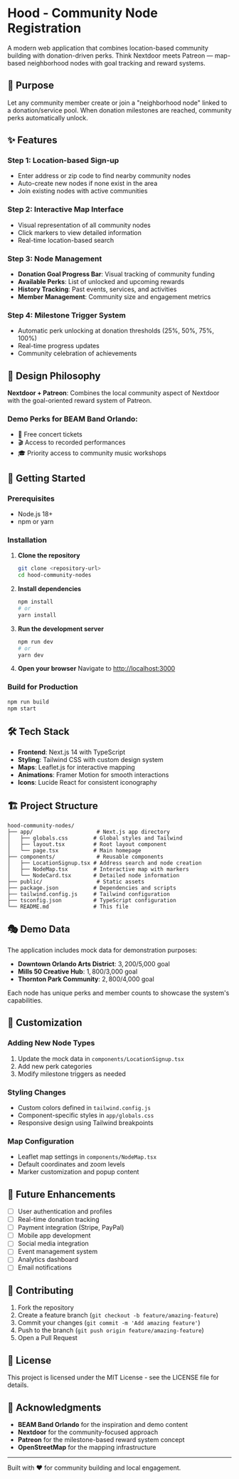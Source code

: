 # Hood - Community Node Registration

A modern web application that combines location-based community building with donation-driven perks. Think Nextdoor meets Patreon — map-based neighborhood nodes with goal tracking and reward systems.

## 🎯 Purpose

Let any community member create or join a "neighborhood node" linked to a donation/service pool. When donation milestones are reached, community perks automatically unlock.

## ✨ Features

### Step 1: Location-based Sign-up
- Enter address or zip code to find nearby community nodes
- Auto-create new nodes if none exist in the area
- Join existing nodes with active communities

### Step 2: Interactive Map Interface
- Visual representation of all community nodes
- Click markers to view detailed information
- Real-time location-based search

### Step 3: Node Management
- **Donation Goal Progress Bar**: Visual tracking of community funding
- **Available Perks**: List of unlocked and upcoming rewards
- **History Tracking**: Past events, services, and activities
- **Member Management**: Community size and engagement metrics

### Step 4: Milestone Trigger System
- Automatic perk unlocking at donation thresholds (25%, 50%, 75%, 100%)
- Real-time progress updates
- Community celebration of achievements

## 🎨 Design Philosophy

**Nextdoor + Patreon**: Combines the local community aspect of Nextdoor with the goal-oriented reward system of Patreon.

### Demo Perks for BEAM Band Orlando:
- 🎵 Free concert tickets
- 🎬 Access to recorded performances  
- 🎓 Priority access to community music workshops

## 🚀 Getting Started

### Prerequisites
- Node.js 18+ 
- npm or yarn

### Installation

1. **Clone the repository**
   ```bash
   git clone <repository-url>
   cd hood-community-nodes
   ```

2. **Install dependencies**
   ```bash
   npm install
   # or
   yarn install
   ```

3. **Run the development server**
   ```bash
   npm run dev
   # or
   yarn dev
   ```

4. **Open your browser**
   Navigate to [http://localhost:3000](http://localhost:3000)

### Build for Production

```bash
npm run build
npm start
```

## 🛠️ Tech Stack

- **Frontend**: Next.js 14 with TypeScript
- **Styling**: Tailwind CSS with custom design system
- **Maps**: Leaflet.js for interactive mapping
- **Animations**: Framer Motion for smooth interactions
- **Icons**: Lucide React for consistent iconography

## 🏗️ Project Structure

```
hood-community-nodes/
├── app/                    # Next.js app directory
│   ├── globals.css        # Global styles and Tailwind
│   ├── layout.tsx         # Root layout component
│   └── page.tsx           # Main homepage
├── components/             # Reusable components
│   ├── LocationSignup.tsx # Address search and node creation
│   ├── NodeMap.tsx        # Interactive map with markers
│   └── NodeCard.tsx       # Detailed node information
├── public/                 # Static assets
├── package.json           # Dependencies and scripts
├── tailwind.config.js     # Tailwind configuration
├── tsconfig.json          # TypeScript configuration
└── README.md              # This file
```

## 🎭 Demo Data

The application includes mock data for demonstration purposes:

- **Downtown Orlando Arts District**: $3,200/$5,000 goal
- **Mills 50 Creative Hub**: $1,800/$3,000 goal  
- **Thornton Park Community**: $2,800/$4,000 goal

Each node has unique perks and member counts to showcase the system's capabilities.

## 🔧 Customization

### Adding New Node Types
1. Update the mock data in `components/LocationSignup.tsx`
2. Add new perk categories
3. Modify milestone triggers as needed

### Styling Changes
- Custom colors defined in `tailwind.config.js`
- Component-specific styles in `app/globals.css`
- Responsive design using Tailwind breakpoints

### Map Configuration
- Leaflet map settings in `components/NodeMap.tsx`
- Default coordinates and zoom levels
- Marker customization and popup content

## 🚧 Future Enhancements

- [ ] User authentication and profiles
- [ ] Real-time donation tracking
- [ ] Payment integration (Stripe, PayPal)
- [ ] Mobile app development
- [ ] Social media integration
- [ ] Event management system
- [ ] Analytics dashboard
- [ ] Email notifications

## 🤝 Contributing

1. Fork the repository
2. Create a feature branch (`git checkout -b feature/amazing-feature`)
3. Commit your changes (`git commit -m 'Add amazing feature'`)
4. Push to the branch (`git push origin feature/amazing-feature`)
5. Open a Pull Request

## 📄 License

This project is licensed under the MIT License - see the LICENSE file for details.

## 🙏 Acknowledgments

- **BEAM Band Orlando** for the inspiration and demo content
- **Nextdoor** for the community-focused approach
- **Patreon** for the milestone-based reward system concept
- **OpenStreetMap** for the mapping infrastructure

---

Built with ❤️ for community building and local engagement.
